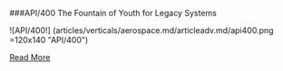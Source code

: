 ###API/400
The Fountain of Youth for Legacy Systems

![API/400!] (articles/verticals/aerospace.md/articleadv.md/api400.png =120x140 "API/400")

[Read More]({{#makeLink}}./landing.html?product_path=./products/api400.md&menu_path=.menus/en{{/makeLink}})